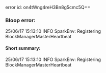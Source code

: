 error id: on4tWng4reH3Bn8g5cmc5Q==
### Bloop error:

25/06/17 15:13:10 INFO SparkEnv: Registering BlockManagerMasterHeartbeat
#### Short summary: 

25/06/17 15:13:10 INFO SparkEnv: Registering BlockManagerMasterHeartbeat